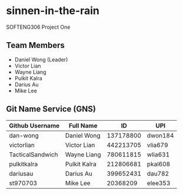 # sinnen-in-the-rain
SOFTENG306 Project One

## Team Members
* Daniel Wong (Leader)
* Victor Lian
* Wayne Liang
* Pulkit Kalra
* Darius Au
* Mike Lee

## Git Name Service (GNS)
| Github Username | Full Name | ID | UPI |
| --- | --- | --- | --- |
| dan-wong | Daniel Wong | 137178800 | dwon184 |
| victorlian | Victor Lian | 442213705 | vlia679 |
| TacticalSandwich | Wayne Liang | 780611815 | wlia631 |
| pulkitkalra | Pulkit Kalra | 212806681 | pkal608 |
| dariusau | Darius Au | 399652431 | dau782 |
| st970703 | Mike Lee | 20368209 | elee353 |
